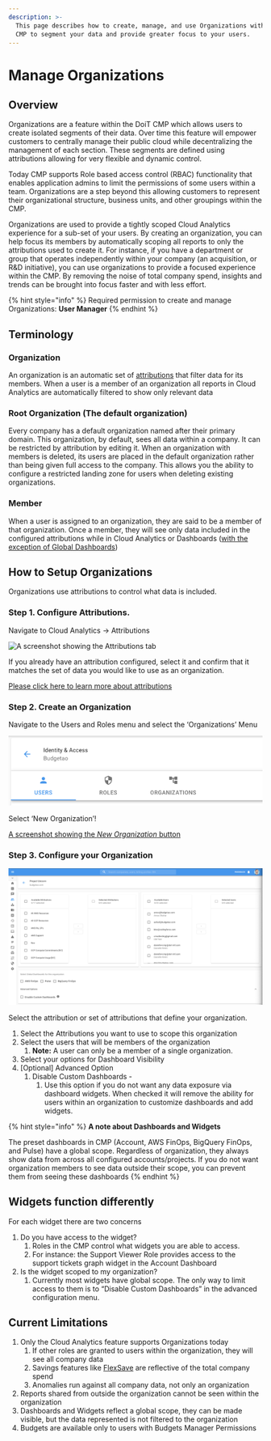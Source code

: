 ```yaml
---
description: >-
  This page describes how to create, manage, and use Organizations within the
  CMP to segment your data and provide greater focus to your users.
---
```


# Manage Organizations

## Overview‌ <a href="overview" id="overview"></a>

Organizations are a feature within the DoiT CMP which allows users to create isolated segments of their data. Over time this feature will empower customers to centrally manage their public cloud while decentralizing the management of each section. These segments are defined using attributions allowing for very flexible and dynamic control.‌

Today CMP supports Role based access control (RBAC) functionality that enables application admins to limit the permissions of some users within a team. Organizations are a step beyond this allowing customers to represent their organizational structure, business units, and other groupings within the CMP.‌

Organizations are used to provide a tightly scoped Cloud Analytics experience for a sub-set of your users. By creating an organization, you can help focus its members by automatically scoping all reports to only the attributions used to create it. For instance, if you have a department or group that operates independently within your company (an acquisition, or R\&D initiative), you can use organizations to provide a focused experience within the CMP. By removing the noise of total company spend, insights and trends can be brought into focus faster and with less effort.‌

{% hint style="info" %}
Required permission to create and manage Organizations: **User Manager**
{% endhint %}

## Terminology <a href="how-to-setup-organizations" id="how-to-setup-organizations"></a>

### Organization

An organization is an automatic set of [attributions](../cloud-analytics/attributing-cloud-spend.md) that filter data for its members.  When a user is a member of an organization all reports in Cloud Analytics are automatically filtered to show only relevant data

### Root Organization (The default organization)

Every company has a default organization named after their primary domain.  This organization, by default, sees all data within a company.  It can be restricted by attribution by editing it.  When an organization with members is deleted, its users are placed in the default organization rather than being given full access to the company.  This allows you the ability to configure a restricted landing zone for users when deleting existing organizations.

### Member

When a user is assigned to an organization, they are said to be a member of that organization.  Once a member, they will see only data included in the configured attributions while in Cloud Analytics or Dashboards ([with the exception of Global Dashboards](https://app.gitbook.com/@doitintl/s/cmp/\~/drafts/-MhECcbsGcCOA9EdQFsO/user-management/manage-organizations#current-limitations))

## How to Setup Organizations <a href="how-to-setup-organizations" id="how-to-setup-organizations"></a>

‌Organizations use attributions to control what data is included.‌

### Step 1. Configure Attributions.‌ <a href="step-1-configure-attributions" id="step-1-configure-attributions"></a>

Navigate to Cloud Analytics → Attributions

![A screenshot showing the _Attributions_ tab](https://lh5.googleusercontent.com/CuLRqLzE2QHApJfQQE3SWTalDbciarx_NxD5YG3aWtzOInscWSe_UqswSAq-hrmVMJgJyjA_thbD1x5Mj1zOs2gQCPEYWcHDny0kTxB-BICCVCY1PSuUVcyGFpOcpSdkrMS7s1fg)

If you already have an attribution configured, select it and confirm that it matches the set of data you would like to use as an organization.‌

​[Please click here to learn more about attributions](https://help.doit-intl.com/cloud-analytics/attributing-cloud-spend#creating-an-attribution)‌

### Step 2. Create an Organization‌ <a href="step-2-create-an-organization" id="step-2-create-an-organization"></a>

Navigate to the Users and Roles menu and select the ‘Organizations’ Menu

![A screenshot showing the _Organizations_ menu](../.gitbook/assets/organizations-menu.png)

Select ‘New Organization’!

[A screenshot showing the _New Organization_ button](../.gitbook/assets/new-organization.png)‌

### Step 3. Configure your Organization <a href="step-3-configure-your-organization" id="step-3-configure-your-organization"></a>

![A screenshot showing the organization configuration screen](../.gitbook/assets/organization-configuration-screen.png)

Select the attribution or set of attributions that define your organization.

1. Select the Attributions you want to use to scope this organization
2. Select the users that will be members of the organization
   1. **Note:** A user can only be a member of a single organization.
3. Select your options for Dashboard Visibility
4. \[Optional] Advanced Option
   1. Disable Custom Dashboards -
      1. Use this option if you do not want any data exposure via dashboard widgets. When checked it will remove the ability for users within an organization to customize dashboards and add widgets.

{% hint style="info" %}
**A note about Dashboards and Widgets**

The preset dashboards in CMP (Account, AWS FinOps, BigQuery FinOps, and Pulse) have a global scope. Regardless of organization, they always show data from across all configured accounts/projects. If you do not want organization members to see data outside their scope, you can prevent them from seeing these dashboards‌
{% endhint %}

## Widgets function differently‌ <a href="widgets-function-differently" id="widgets-function-differently"></a>

For each widget there are two concerns‌

1. Do you have access to the widget?
   1. Roles in the CMP control what widgets you are able to access.
   2. For instance: the Support Viewer Role provides access to the support tickets graph widget in the Account Dashboard
2. Is the widget scoped to my organization?
   1. Currently most widgets have global scope. The only way to limit access to them is to “Disable Custom Dashboards” in the advanced configuration menu.

## ‌Current Limitations

1. Only the Cloud Analytics feature supports Organizations today
   1. If other roles are granted to users within the organization, they will see all company data
   2. Savings features like [FlexSave](../flexsave-aws/overview.md) are reflective of the total company spend
   3. Anomalies run against all company data, not only an organization
2. Reports shared from outside the organization cannot be seen within the organization
3. Dashboards and Widgets reflect a global scope, they can be made visible, but the data represented is not filtered to the organization
4. Budgets are available only to users with Budgets Manager Permissions
